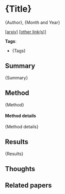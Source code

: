 # {Title}

{Author}, {Month and Year}

[[arxiv]](#) [[other link(s)]](#)

**Tags**: 
- {Tags}

## Summary

{Summary}


## Method

{Method}

#### Method details

{Method details}

## Results

{Results}

<!-- Optional sections -->

## Thoughts

## Related papers

